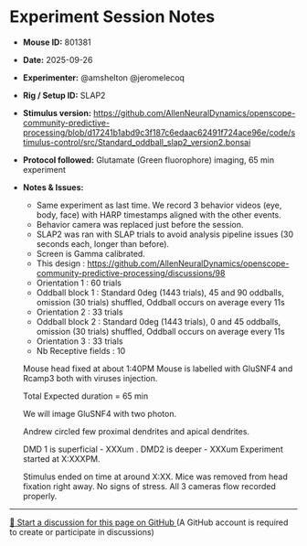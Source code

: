 # Experiment Session Notes

- **Mouse ID:** 801381
- **Date:** 2025-09-26
- **Experimenter:** @amshelton @jeromelecoq 
- **Rig / Setup ID:** SLAP2
- **Stimulus version:** https://github.com/AllenNeuralDynamics/openscope-community-predictive-processing/blob/d17241b1abd9c3f187c6edaac62491f724ace96e/code/stimulus-control/src/Standard_oddball_slap2_version2.bonsai
- **Protocol followed:** Glutamate (Green fluorophore) imaging, 65 min experiment
- **Notes & Issues:**
    - Same experiment as last time. We record 3 behavior videos (eye, body, face) with HARP timestamps aligned with the other events.
    - Behavior camera was replaced just before the session. 
    - SLAP2 was ran with SLAP trials to avoid analysis pipeline issues (30 seconds each, longer than before). 
    - Screen is Gamma calibrated.
    - This design : https://github.com/AllenNeuralDynamics/openscope-community-predictive-processing/discussions/98
    - Orientation 1  : 60 trials
    - Oddball block 1 : Standard 0deg (1443 trials), 45 and 90 oddballs, omission (30 trials) shuffled, Oddball occurs on average every  11s
    - Orientation 2  : 33 trials
    - Oddball block 2 : Standard 0deg (1443 trials), 0 and 45 oddballs, omission (30 trials) shuffled, Oddball occurs on average every  11s
    - Orientation 3  : 33 trials
    - Nb Receptive fields : 10
      
    Mouse head fixed at about 1:40PM
    Mouse is labelled with GluSNF4 and Rcamp3 both with viruses injection.
  
    Total Expected duration = 65 min

    We will image GluSNF4 with two photon. 

    Andrew circled few proximal dendrites and apical dendrites.
  
    DMD 1 is superficial  - XXXum . DMD2 is deeper - XXXum
    Experiment started at X:XXXPM.
  
    Stimulus ended on time at around X:XX. Mice was removed from head fixation right away. No signs of stress. All 3 cameras flow recorded properly.

<!-- DISCUSSION_LINK_START -->
<div class="discussion-link">
    <hr>
    <p>
        <a href="https://github.com/allenneuraldynamics/openscope-community-predictive-processing/discussions/new?category=q-a&title=Discussion%3A%20experiments/allen_institute/slap2/allen_institute_801381_2025_09_26" target="_blank">
            💬 Start a discussion for this page on GitHub
        </a>
        <span class="note">(A GitHub account is required to create or participate in discussions)</span>
    </p>
</div>
<!-- DISCUSSION_LINK_END -->
